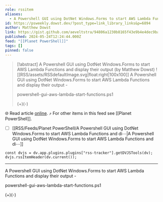 ```yaml
---
role: rssitem
aliases:
  - A Powershell GUI using DotNet Windows.Forms to start AWS Lambda Functions and display their output
id: https://psweekly.dowst.dev/?post_type=link_library_links&p=6894
author: Matthew Dowst
link: https://gist.github.com/aeveltstra/94806a1230b8165f43e9b4e4dec9bacc
published: 2024-05-24T12:24:44.000Z
feed: "[[Planet PowerShell]]"
tags: []
pinned: false
---
```


> [!abstract] A Powershell GUI using DotNet Windows.Forms to start AWS Lambda Functions and display their output (by Matthew Dowst)
> ![[RSS/assets/RSSdefaultImage.svg|float:right|100x100]] A Powershell GUI using DotNet Windows.Forms to start AWS Lambda Functions and display their output -
> 
> powershell-gui-aws-lambda-start-functions.ps1
> 
> (+)(-)

🌐 Read article [online](https://gist.github.com/aeveltstra/94806a1230b8165f43e9b4e4dec9bacc). ⤴ For other items in this feed see [[Planet PowerShell]].

- [ ] [[RSS/Feeds/Planet PowerShell/A Powershell GUI using DotNet Windows․Forms to start AWS Lambda Functions and di⋯|A Powershell GUI using DotNet Windows․Forms to start AWS Lambda Functions and di⋯]]

~~~dataviewjs
const dvjs = dv.app.plugins.plugins["rss-tracker"].getDVJSTools(dv);
dvjs.rssItemHeader(dv.current());
~~~

- - -

A Powershell GUI using DotNet Windows.Forms to start AWS Lambda Functions and display their output -

powershell-gui-aws-lambda-start-functions.ps1

(+)(-)